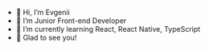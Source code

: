 - 👋 Hi, I’m Evgenii
- 👀 I’m Junior Front-end Developer
- 🌱 I’m currently learning React, React Native, TypeScript
- 💞️ Glad to see you!

<!---
Evgkl98/Evgkl98 is a ✨ special ✨ repository because its `README.md` (this file) appears on your GitHub profile.
You can click the Preview link to take a look at your changes.
--->
